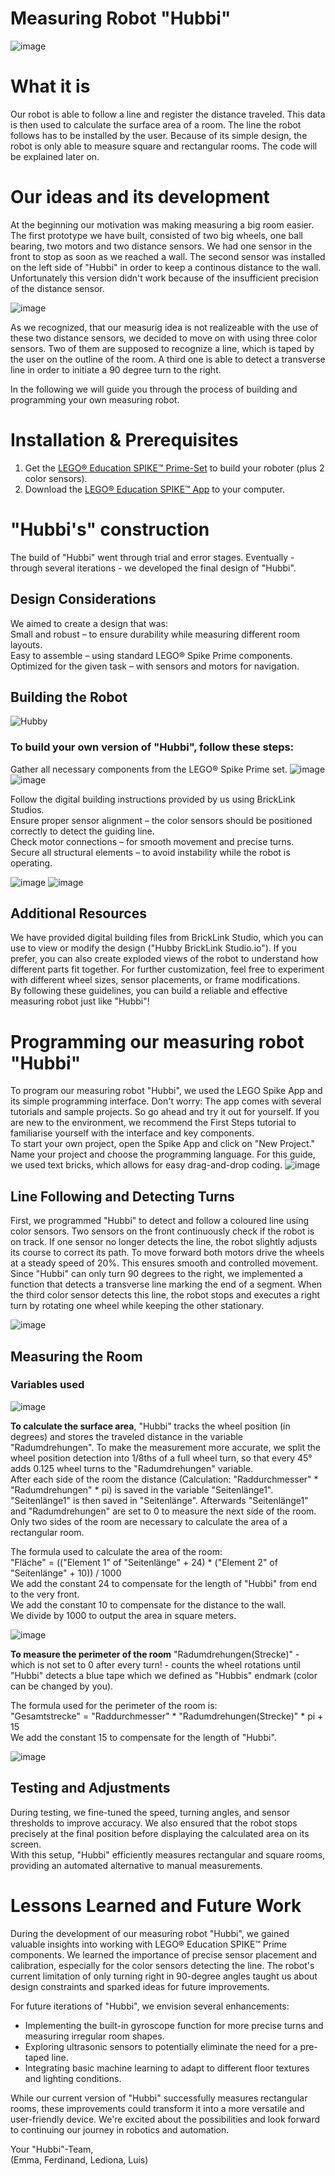 # Measuring Robot "Hubbi"

![image](https://github.com/emmahng/Robotik-Projekt/blob/main/%22Hubbi%22.jpeg)


# What it is

Our robot is able to follow a line and register the distance traveled. This data is then used to calculate the surface area of a room.
The line the robot follows has to be installed by the user. Because of its simple design, the robot is only able to measure square and rectangular rooms. The code will be explained later on. 

# Our ideas and its development

At the beginning our motivation was making measuring a big room easier. The first prototype we have built, consisted of two big wheels, one ball bearing, two motors and two distance sensors. We had one sensor in the front to stop as soon as we reached a wall. The second sensor was installed on the left side of "Hubbi" in order to keep a continous distance to the wall. Unfortunately this version didn't work because of the insufficient precision of the distance sensor.  

![image](https://github.com/user-attachments/assets/22ca01b9-d8a9-4d6e-97c8-eaeb77d88511)

As we recognized, that our measurig idea is not realizeable with the use of these two distance sensors, we decided to move on with using three color sensors. Two of them are supposed to recognize a line, which is taped by the user on the outline of the room. A third one is able to detect a transverse line in order to initiate a 90 degree turn to the right.

In the following we will guide you through the process of building and programming your own measuring robot.


# Installation & Prerequisites

1. Get the [LEGO® Education SPIKE™ Prime-Set](https://education.lego.com/de-de/products/lego-education-spike-prime-set/45678/) to build your roboter (plus 2 color sensors). 
2. Download the [LEGO® Education SPIKE™ App](https://education.lego.com/de-de/downloads/spike-app/software/) to your computer.

# "Hubbi's" construction

The build of "Hubbi" went through trial and error stages. Eventually - through several iterations - we developed the final design of "Hubbi". 

## Design Considerations

We aimed to create a design that was:  
Small and robust – to ensure durability while measuring different room layouts.  
Easy to assemble – using standard LEGO® Spike Prime components.  
Optimized for the given task – with sensors and motors for navigation.  

## Building the Robot
![Hubby](https://github.com/emmahng/Robotik-Projekt/blob/main/%22Hubbi%22%20Build%20Process.gif)

### To build your own version of "Hubbi", follow these steps:
Gather all necessary components from the LEGO® Spike Prime set.
![image](https://github.com/user-attachments/assets/efb47114-b4c2-4e37-b8c8-0be303b0abd7)
![image](https://github.com/user-attachments/assets/4c99fb6f-3e6c-41e5-8b93-99fdb2591dd2)

Follow the digital building instructions provided by us using BrickLink Studios.  
Ensure proper sensor alignment – the color sensors should be positioned correctly to detect the guiding line.  
Check motor connections – for smooth movement and precise turns.  
Secure all structural elements – to avoid instability while the robot is operating.

![image](https://github.com/user-attachments/assets/9cc233f3-87e1-400f-b00b-2c90a220b91b)
![image](https://github.com/user-attachments/assets/70a4e8ec-d53b-439b-b34a-f79f3a66d3de)  

## Additional Resources
We have provided digital building files from BrickLink Studio, which you can use to view or modify the design ("Hubby BrickLink Studio.io").
If you prefer, you can also create exploded views of the robot to understand how different parts fit together.
For further customization, feel free to experiment with different wheel sizes, sensor placements, or frame modifications.  
By following these guidelines, you can build a reliable and effective measuring robot just like "Hubbi"!


# Programming our measuring robot "Hubbi"

To program our measuring robot "Hubbi", we used the LEGO Spike App and its simple programming interface. Don't worry: The app comes with several tutorials and sample projects. So go ahead and try it out for yourself. If you are new to the environment, we recommend the First Steps tutorial to familiarise yourself with the interface and key components.  
To start your own project, open the Spike App and click on "New Project." Name your project and choose the programming language. For this guide, we used text bricks, which allows for easy drag-and-drop coding.
![image](https://github.com/emmahng/Robotik-Projekt/blob/main/Code%20Overview.jpeg)  

## Line Following and Detecting Turns

First, we programmed "Hubbi" to detect and follow a coloured line using color sensors. Two sensors on the front continuously check if the robot is on track. If one sensor no longer detects the line, the robot slightly adjusts its course to correct its path.
To move forward both motors drive the wheels at a steady speed of 20%. This ensures smooth and controlled movement.  
Since "Hubbi" can only turn 90 degrees to the right, we implemented a function that detects a transverse line marking the end of a segment. When the third color sensor detects this line, the robot stops and executes a right turn by rotating one wheel while keeping the other stationary.  

![image](https://github.com/emmahng/Robotik-Projekt/blob/main/Code%20Line%20Following%20and%20Turns.jpg)  

## Measuring the Room
### Variables used
![image](https://github.com/emmahng/Robotik-Projekt/blob/main/Variablen2.jpeg)

**To calculate the surface area**, "Hubbi" tracks the wheel position (in degrees) and stores the traveled distance in the variable "Radumdrehungen". To make the measurement more accurate, we split the wheel position detection into 1/8ths of a full wheel turn, so that every 45° adds 0.125 wheel turns to the "Radumdrehungen" variable.  
After each side of the room the distance (Calculation: "Raddurchmesser" * "Radumdrehungen" * pi) is saved in the variable "Seitenlänge1". "Seitenlänge1" is then saved in "Seitenlänge". Afterwards "Seitenlänge1" and "Radumdrehungen" are set to 0 to measure the next side of the room. Only two sides of the room are necessary to calculate the area of a rectangular room.  
  
The formula used to calculate the area of the room:  
"Fläche" = (("Element 1" of "Seitenlänge" + 24) * ("Element 2" of "Seitenlänge" + 10)) / 1000  
We add the constant 24 to compensate for the length of "Hubbi" from end to the very front.  
We add the constant 10 to compensate for the distance to the wall.  
We divide by 1000 to output the area in square meters.  

![image](https://github.com/emmahng/Robotik-Projekt/blob/main/Code%20Measuring.jpg)  

**To measure the perimeter of the room** "Radumdrehungen(Strecke)" - which is not set to 0 after every turn! - counts the wheel rotations until "Hubbi" detects a blue tape which we defined as "Hubbis" endmark (color can be changed by you).  

The formula used for the perimeter of the room is:  
"Gesamtstrecke" = "Raddurchmesser" * "Radumdrehungen(Strecke)" * pi + 15  
We add the constant 15 to compensate for the length of "Hubbi".  

![image](https://github.com/emmahng/Robotik-Projekt/blob/main/Code%20Radumdrehungen.jpg)  

## Testing and Adjustments

During testing, we fine-tuned the speed, turning angles, and sensor thresholds to improve accuracy. We also ensured that the robot stops precisely at the final position before displaying the calculated area on its screen.  
With this setup, "Hubbi" efficiently measures rectangular and square rooms, providing an automated alternative to manual measurements.


# Lessons Learned and Future Work

During the development of our measuring robot "Hubbi", we gained valuable insights into working with LEGO® Education SPIKE™ Prime components. We learned the importance of precise sensor placement and calibration, especially for the color sensors detecting the line. The robot's current limitation of only turning right in 90-degree angles taught us about design constraints and sparked ideas for future improvements.  

For future iterations of "Hubbi", we envision several enhancements:  
- Implementing the built-in gyroscope function for more precise turns and measuring irregular room shapes.  
- Exploring ultrasonic sensors to potentially eliminate the need for a pre-taped line.  
- Integrating basic machine learning to adapt to different floor textures and lighting conditions.  

While our current version of "Hubbi" successfully measures rectangular rooms, these improvements could transform it into a more versatile and user-friendly device. We're excited about the possibilities and look forward to continuing our journey in robotics and automation.  

Your "Hubbi"-Team,  
(Emma, Ferdinand, Lediona, Luis)




